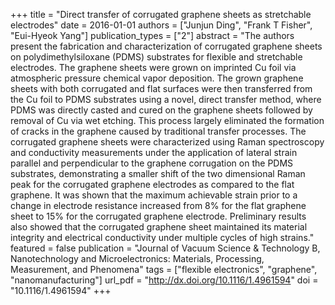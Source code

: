 +++
title = "Direct transfer of corrugated graphene sheets as stretchable electrodes"
date = 2016-01-01
authors = ["Junjun Ding", "Frank T Fisher", "Eui-Hyeok Yang"]
publication_types = ["2"]
abstract = "The authors present the fabrication and characterization of corrugated graphene sheets on polydimethylsiloxane (PDMS) substrates for flexible and stretchable electrodes. The graphene sheets were grown on imprinted Cu foil via atmospheric pressure chemical vapor deposition. The grown graphene sheets with both corrugated and flat surfaces were then transferred from the Cu foil to PDMS substrates using a novel, direct transfer method, where PDMS was directly casted and cured on the graphene sheets followed by removal of Cu via wet etching. This process largely eliminated the formation of cracks in the graphene caused by traditional transfer processes. The corrugated graphene sheets were characterized using Raman spectroscopy and conductivity measurements under the application of lateral strain parallel and perpendicular to the graphene corrugation on the PDMS substrates, demonstrating a smaller shift of the two dimensional Raman peak for the corrugated graphene electrodes as compared to the flat graphene. It was shown that the maximum achievable strain prior to a change in electrode resistance increased from 8% for the flat graphene sheet to 15% for the corrugated graphene electrode. Preliminary results also showed that the corrugated graphene sheet maintained its material integrity and electrical conductivity under multiple cycles of high strains."
featured = false
publication = "Journal of Vacuum Science &amp; Technology B, Nanotechnology and Microelectronics: Materials, Processing, Measurement, and Phenomena"
tags = ["flexible electronics", "graphene", "nanomanufacturing"]
url_pdf = "http://dx.doi.org/10.1116/1.4961594"
doi = "10.1116/1.4961594"
+++

